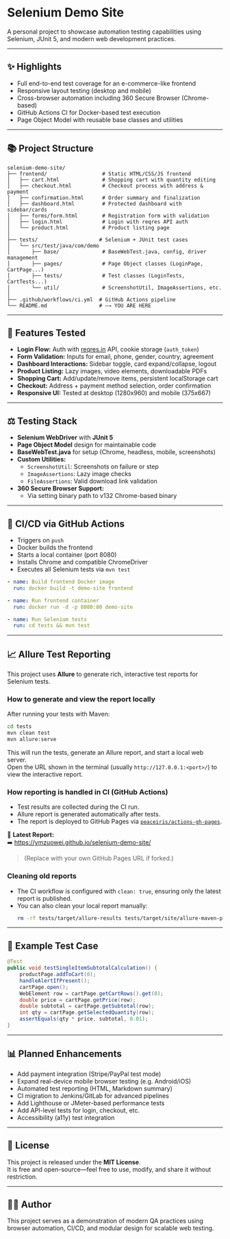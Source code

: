 # Selenium Demo Site

A personal project to showcase automation testing capabilities using Selenium, JUnit 5, and modern web development practices.

---

## ✨ Highlights

* Full end-to-end test coverage for an e-commerce-like frontend  
* Responsive layout testing (desktop and mobile)  
* Cross-browser automation including 360 Secure Browser (Chrome-based)  
* GitHub Actions CI for Docker-based test execution  
* Page Object Model with reusable base classes and utilities  

---

## 📚 Project Structure

```
selenium-demo-site/
├── frontend/                  # Static HTML/CSS/JS frontend
│   ├── cart.html              # Shopping cart with quantity editing
│   ├── checkout.html          # Checkout process with address & payment
│   ├── confirmation.html      # Order summary and finalization
│   ├── dashboard.html         # Protected dashboard with sidebar/cards
│   ├── forms/form.html        # Registration form with validation
│   ├── login.html             # Login with reqres API auth
│   └── product.html           # Product listing page
│
├── tests/                    # Selenium + JUnit test cases
│   └── src/test/java/com/demo
│       ├── base/              # BaseWebTest.java, config, driver management
│       ├── pages/             # Page Object classes (LoginPage, CartPage...)
│       ├── tests/             # Test classes (LoginTests, CartTests...)
│       └── util/              # ScreenshotUtil, ImageAssertions, etc.
│
├── .github/workflows/ci.yml  # GitHub Actions pipeline
└── README.md                 # —→ YOU ARE HERE
```

---

## 🚀 Features Tested

* **Login Flow:** Auth with [reqres.in](https://reqres.in/) API, cookie storage (`auth_token`)  
* **Form Validation:** Inputs for email, phone, gender, country, agreement  
* **Dashboard Interactions:** Sidebar toggle, card expand/collapse, logout  
* **Product Listing:** Lazy images, video elements, downloadable PDFs  
* **Shopping Cart:** Add/update/remove items, persistent localStorage cart  
* **Checkout:** Address + payment method selection, order confirmation  
* **Responsive UI:** Tested at desktop (1280x960) and mobile (375x667)  

---

## ⚖️ Testing Stack

* **Selenium WebDriver** with **JUnit 5**  
* **Page Object Model** design for maintainable code  
* **BaseWebTest.java** for setup (Chrome, headless, mobile, screenshots)  
* **Custom Utilities:**
  * `ScreenshotUtil`: Screenshots on failure or step  
  * `ImageAssertions`: Lazy image checks  
  * `FileAssertions`: Valid download link validation  
* **360 Secure Browser Support:**
  * Via setting binary path to v132 Chrome-based binary  

---

## 📅 CI/CD via GitHub Actions

* Triggers on `push`  
* Docker builds the frontend  
* Starts a local container (port 8080)  
* Installs Chrome and compatible ChromeDriver  
* Executes all Selenium tests via `mvn test`  

```yaml
- name: Build frontend Docker image
  run: docker build -t demo-site frontend

- name: Run frontend container
  run: docker run -d -p 8080:80 demo-site

- name: Run Selenium tests
  run: cd tests && mvn test
```

---

## 📈 Allure Test Reporting

This project uses **Allure** to generate rich, interactive test reports for Selenium tests.

### How to generate and view the report locally

After running your tests with Maven:

```bash
cd tests
mvn clean test
mvn allure:serve
```

This will run the tests, generate an Allure report, and start a local web server.  
Open the URL shown in the terminal (usually `http://127.0.0.1:<port>/`) to view the interactive report.

### How reporting is handled in CI (GitHub Actions)

* Test results are collected during the CI run.
* Allure report is generated automatically after tests.
* The report is deployed to GitHub Pages via [`peaceiris/actions-gh-pages`](https://github.com/peaceiris/actions-gh-pages).

🧾 **Latest Report:**  
➡️ https://ymzuowei.github.io/selenium-demo-site/

> (Replace with your own GitHub Pages URL if forked.)

### Cleaning old reports

* The CI workflow is configured with `clean: true`, ensuring only the latest report is published.
* You can also clean your local report manually:
  ```bash
  rm -rf tests/target/allure-results tests/target/site/allure-maven-plugin
  ```

---

## 🔎 Example Test Case

```java
@Test
public void testSingleItemSubtotalCalculation() {
    productPage.addToCart(0);
    handleAlertIfPresent();
    cartPage.open();
    WebElement row = cartPage.getCartRows().get(0);
    double price = cartPage.getPrice(row);
    double subtotal = cartPage.getSubtotal(row);
    int qty = cartPage.getSelectedQuantity(row);
    assertEquals(qty * price, subtotal, 0.01);
}
```

---

## 📊 Planned Enhancements

* Add payment integration (Stripe/PayPal test mode)  
* Expand real-device mobile browser testing (e.g. Android/iOS)  
* Automated test reporting (HTML, Markdown summary)  
* CI migration to Jenkins/GitLab for advanced pipelines  
* Add Lighthouse or JMeter-based performance tests  
* Add API-level tests for login, checkout, etc.  
* Accessibility (a11y) test integration  

---

## 📄 License

This project is released under the **MIT License**.  
It is free and open-source—feel free to use, modify, and share it without restriction.

---

## 👨‍💻 Author

This project serves as a demonstration of modern QA practices using browser automation, CI/CD, and modular design for scalable web testing.